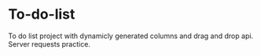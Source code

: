 # To-do-list

To do list project with dynamicly generated columns and drag and drop api.<br>
Server requests practice.